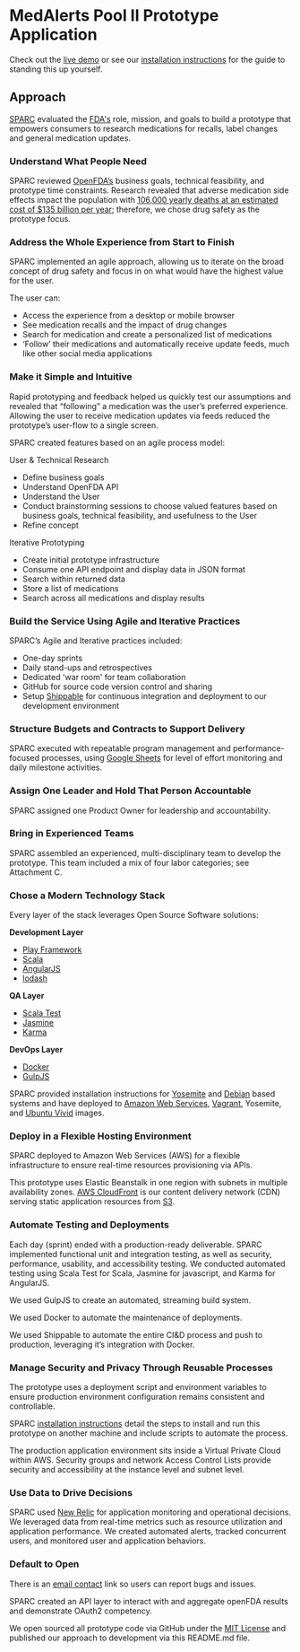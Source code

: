 # MedAlerts Pool II Prototype Application

Check out the [live demo](http://medalerts-dev.sparcedge.com/) or see our [installation instructions](INSTALLATION.md) for the guide to standing this up yourself.

## Approach

[SPARC](http://sparcedge.com) evaluated the [FDA's](http://www.fda.gov/) role, mission, and goals to build a prototype that empowers consumers to research medications for recalls, label changes and general medication updates.

### Understand What People Need

SPARC reviewed [OpenFDA’s](https://open.fda.gov/) business goals, technical feasibility, and prototype time constraints. Research revealed that adverse medication side effects impact the population with [106,000 yearly deaths at an estimated cost of $135 billion per year](http://www.fda.gov/Drugs/DevelopmentApprovalProcess/DevelopmentResources/DrugInteractionsLabeling/ucm110632.htm); therefore, we chose drug safety as the prototype focus.

### Address the Whole Experience from Start to Finish

SPARC implemented an agile approach, allowing us to iterate on the broad concept of drug safety and focus in on what would have the highest value for the user.

The user can:


* Access the experience from a desktop or mobile browser
* See medication recalls and the impact of drug changes
* Search for medication and create a personalized list of medications 
* ‘Follow’ their medications and automatically receive update feeds, much like other social media applications

### Make it Simple and Intuitive
Rapid prototyping and feedback helped us quickly test our assumptions and revealed that “following” a medication was the user’s preferred experience.  Allowing the user to receive medication updates via feeds reduced the prototype’s user-flow to a single screen. 

SPARC created features based on an agile process model: 

User & Technical Research

* Define business goals 
* Understand OpenFDA API
* Understand the User 
* Conduct brainstorming sessions to choose valued features based on business goals, technical feasibility, and usefulness to the User
* Refine concept


Iterative Prototyping 

* Create initial prototype infrastructure
* Consume one API endpoint and display data in JSON format
* Search within returned data
* Store a list of medications
* Search across all medications and display results 

### Build the Service Using Agile and Iterative Practices

SPARC’s Agile and Iterative practices included:

* One-day sprints 
* Daily stand-ups and retrospectives
* Dedicated 'war room' for team collaboration 
* GitHub for source code version control and sharing
* Setup [Shippable](https://app.shippable.com/) for continuous integration and deployment to our development environment

### Structure Budgets and Contracts to Support Delivery

SPARC executed with repeatable program management and performance-focused processes, using [Google Sheets](https://www.google.com/sheets/about/) for level of effort monitoring and daily milestone activities.

### Assign One Leader and Hold That Person Accountable

SPARC assigned one Product Owner for leadership and accountability. 

### Bring in Experienced Teams

SPARC assembled an experienced, multi-disciplinary team to develop the prototype. This team included a mix of four labor categories; see Attachment C.

### Chose a Modern Technology Stack

Every layer of the stack leverages Open Source Software solutions:

**Development Layer**

* [Play Framework](https://www.playframework.com/)
* [Scala](http://www.scala-lang.org/)
* [AngularJS](https://angularjs.org/)
* [lodash](https://lodash.com/)

**QA Layer**

* [Scala Test](http://scalatest.org/)
* [Jasmine](http://jasmine.github.io/)
* [Karma](http://karma-runner.github.io/0.12/index.html)

**DevOps Layer**

* [Docker](https://www.docker.com/)
* [GulpJS](http://gulpjs.com/)

SPARC provided installation instructions for [Yosemite](https://en.wikipedia.org/wiki/OS_X_Yosemite) and [Debian](https://www.debian.org/) based systems and have deployed to [Amazon Web Services](http://aws.amazon.com/), [Vagrant](https://www.vagrantup.com/), Yosemite, and [Ubuntu Vivid](http://releases.ubuntu.com/15.04/) images.

### Deploy in a Flexible Hosting Environment

SPARC deployed to Amazon Web Services (AWS) for a flexible infrastructure to ensure real-time resources provisioning via APIs.

This prototype uses Elastic Beanstalk in one region with subnets in multiple availability zones. [AWS CloudFront](http://aws.amazon.com/cloudfront/) is our content delivery network (CDN) serving static application resources from [S3](http://aws.amazon.com/s3/).

### Automate Testing and Deployments

Each day (sprint) ended with a production-ready deliverable. SPARC implemented functional unit and integration testing, as well as security, performance, usability, and accessibility testing. We conducted automated testing using Scala Test for Scala, Jasmine for javascript, and Karma for AngularJS.

We used GulpJS to create an automated, streaming build system. 

We used Docker to automate the maintenance of deployments.  

We used Shippable to automate the entire CI&D process and push to production, leveraging it’s integration with Docker.

### Manage Security and Privacy Through Reusable Processes

The prototype uses a deployment script and environment variables to ensure production environment configuration remains consistent and controllable.

SPARC [installation instructions](INSTALLATION.md) detail the steps to install and run this prototype on another machine and include scripts to automate the process.

The production application environment sits inside a Virtual Private Cloud within AWS. Security groups and network Access Control Lists provide security and accessibility at the instance level and subnet level.

### Use Data to Drive Decisions

SPARC used [New Relic](http://newrelic.com/) for application monitoring and operational decisions.  We leveraged data from real-time metrics such as resource utilization and application performance.  We created automated alerts, tracked concurrent users, and monitored user and application behaviors.

### Default to Open

There is an [email contact](mailto:18f@sparcedge.com) link so users can report bugs and issues.

SPARC created an API layer to interact with and aggregate openFDA results and demonstrate OAuth2 competency.

We open sourced all prototype code via GitHub under the [MIT License](LICENSE.md) and published our approach to development via this README.md file.
